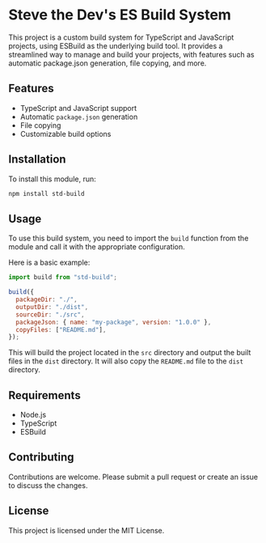 # Steve the Dev's ES Build System

This project is a custom build system for TypeScript and JavaScript projects,
using ESBuild as the underlying build tool. It provides a streamlined way to
manage and build your projects, with features such as automatic package.json
generation, file copying, and more.

## Features

- TypeScript and JavaScript support
- Automatic `package.json` generation
- File copying
- Customizable build options

## Installation

To install this module, run:

```bash
npm install std-build
```

## Usage

To use this build system, you need to import the `build` function from the
module and call it with the appropriate configuration.

Here is a basic example:

```javascript
import build from "std-build";

build({
  packageDir: "./",
  outputDir: "./dist",
  sourceDir: "./src",
  packageJson: { name: "my-package", version: "1.0.0" },
  copyFiles: ["README.md"],
});
```

This will build the project located in the `src` directory and output the built files in the `dist` directory. It will also copy the `README.md` file to the `dist` directory.

## Requirements

- Node.js
- TypeScript
- ESBuild

## Contributing

Contributions are welcome. Please submit a pull request or create an issue to discuss the changes.

## License

This project is licensed under the MIT License.
